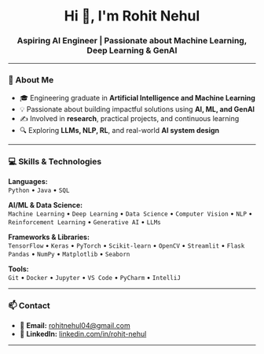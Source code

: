 <h1 align="center">Hi 👋, I'm Rohit Nehul</h1>
<h3 align="center">Aspiring AI Engineer | Passionate about Machine Learning, Deep Learning & GenAI</h3>


---



### 🧠 About Me

- 🎓 Engineering graduate in **Artificial Intelligence and Machine Learning**
- 💡 Passionate about building impactful solutions using **AI, ML, and GenAI**
- ✍️ Involved in **research**, practical projects, and continuous learning
- 🔍 Exploring **LLMs, NLP, RL**, and real-world **AI system design**

---

### 💻 Skills & Technologies

**Languages:**  
`Python` • `Java` • `SQL`

**AI/ML & Data Science:**  
`Machine Learning` • `Deep Learning` • `Data Science` • `Computer Vision` • `NLP` • `Reinforcement Learning` • `Generative AI` • `LLMs`

**Frameworks & Libraries:**  
`TensorFlow` • `Keras` • `PyTorch` • `Scikit-learn` • `OpenCV` • `Streamlit` • `Flask`  
`Pandas` • `NumPy` • `Matplotlib` • `Seaborn`

**Tools:**  
`Git` • `Docker` • `Jupyter` • `VS Code` • `PyCharm` • `IntelliJ`

---

### 📫 Contact

- 📧 **Email:** <a href="mailto:rohitnehul04@gmail.com">rohitnehul04@gmail.com</a>  
- 💼 **LinkedIn:** <a href="https://www.linkedin.com/in/rohit-nehul/" target="_blank">linkedin.com/in/rohit-nehul</a>

---
